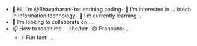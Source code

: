 - 👋 Hi, I’m @Bhavatharani-bx
learining coding- 👀 I’m interested in ...
btech in information technology- 🌱 I’m currently learning ...
- 💞️ I’m looking to collaborate on ...
- 📫 How to reach me ...
she/her- 😄 Pronouns: ...
  - ⚡ Fun fact: ...

<!---
Bhavatharani-bx/Bhavatharani-bx is a ✨ special ✨ repository because its `README.md` (this file) appears on your GitHub profile.
You can click the Preview link to take a look at your changes.
--->
